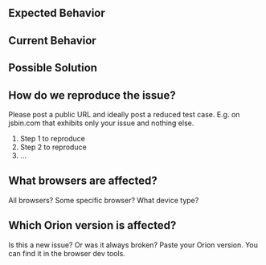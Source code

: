 <!--- Provide a general summary of the issue in the Title above -->

## Expected Behavior
<!--- If you're describing a bug, tell us what should happen -->
<!--- If you're suggesting a change/improvement, tell us how it should work -->

## Current Behavior
<!--- If describing a bug, tell us what happens instead of the expected behavior -->
<!--- If suggesting a change/improvement, explain the difference from current behavior -->

## Possible Solution
<!--- Not obligatory, but suggest a fix/reason for the bug, -->
<!--- or ideas how to implement the addition or change -->

## How do we reproduce the issue?

Please post a public URL and ideally post a reduced test case. E.g. on jsbin.com that exhibits only your issue and nothing else.

1. Step 1 to reproduce
2. Step 2 to reproduce
3. …

## What browsers are affected?

All browsers? Some specific browser? What device type?

## Which Orion version is affected?

Is this a new issue? Or was it always broken? Paste your Orion version. You can find it in the browser dev tools.
